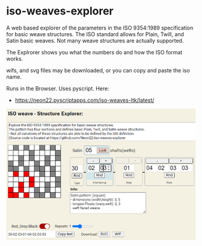 # iso-weaves-explorer
A web based explorer of the parameters in the ISO 9354:1989 specification for basic weave structures.
The ISO standard allows for Plain, Twill, and Satin basic weaves.
Not many weave structures are actually supported.

The Explrorer shows you what the numbers do and how the ISO format works.

wifs, and svg files may be downloaded, or you can copy and paste the iso name.

Runs in the Browser. Uses pyscript.
Here:
 - https://neon22.pyscriptapps.com/iso-weaves-ltk/latest/

![Screenshot](./assets/isoweave-example.png)
